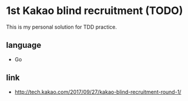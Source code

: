 # 1st Kakao blind recruitment (TODO)

This is my personal solution for TDD practice.

## language
- Go

## link
- http://tech.kakao.com/2017/09/27/kakao-blind-recruitment-round-1/
